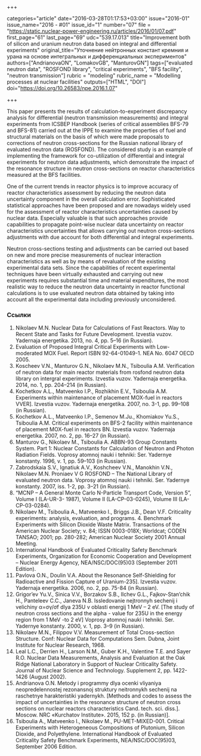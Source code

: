 +++

categories="article"
date="2016-03-28T01:17:53+03:00"
issue="2016-01"
issue_name="2016 - #01"
issue_id="1"
number="07"
file = "https://static.nuclear-power-engineering.ru/articles/2016/01/07.pdf"
first_page="61"
last_page="69"
udc="539.17.013"
title="Improvement both of silicon and uranium neutron data based on integral and differential experiments"
original_title="Уточнение нейтронных констант кремния и урана на основе интегральных и дифференциальных экспериментов"
authors=["AndrianovaON", "LomakovGB", "ManturovGN"]
tags=["evaluated neutron data", "ROSFOND library", "critical experiments", "BFS facility", "neutron transmission"]
rubric = "modeling"
rubric_name = "Modelling processes at nuclear facilities"
outputs=["HTML", "DOI"]
doi="https://doi.org/10.26583/npe.2016.1.07"

+++

This paper presents the results of calculation-to-experiment discrepancy analysis for differential (neutron transmission measurements) and integral experiments from ICSBEP Handbook (series of critical assemblies BFS-79 and BFS-81) carried out at the IPPE to examine the properties of fuel and structural materials on the basis of which were made proposals to corrections of neutron cross-sections for the Russian national library of evaluated neutron data (ROSFOND). The considered study is an example of implementing the framework for co-utilization of differential and integral experiments for neutron data adjustments, which demonstrate the impact of the resonance structure in neutron cross-sections on reactor characteristics measured at the BFS facilities.

One of the current trends in reactor physics is to improve accuracy of reactor characteristics assessment by reducing the neutron data uncertainty component in the overall calculation error. Sophisticated statistical approaches have been proposed and are nowadays widely used for the assessment of reactor characteristics uncertainties caused by nuclear data. Especially valuable is that such approaches provide capabilities to propagate point-wise nuclear data uncertainty on reactor characteristics uncertainties that allows carrying out neutron cross-sections adjustments with due account for both differential and integral experiments.

Neutron cross-sections testing and adjustments can be carried out based on new and more precise measurements of nuclear interaction characteristics as well as by means of revaluation of the existing experimental data sets. Since the capabilities of recent experimental techniques have been virtually exhausted and carrying out new experiments requires substantial time and material expenditures, the most realistic way to reduce the neutron data uncertainty in reactor functional calculations is to use evaluated neutron data obtained by taking into account all the experimental data including previously unconsidered.

### Ссылки

1. Nikolaev M.N. Nuclear Data for Calculations of Fast Reactors. Way to Recent State and Tasks for Future Development. Izvestia vuzov. Yadernaja energetika. 2013, no. 4, pp. 5–16 (in Russian).
2. Evaluation of Proposed Integral Critical Experiments with Low-moderated MOX Fuel. Report ISBN 92-64-01049-1. NEA No. 6047 OECD 2005.
3. Koscheev V.N., Manturov G.N., Nikolaev M.N., Tsiboulia A.M. Verification of neutron data for main reactor materials from rosfond neutron data library on intergral experiments. Izvestia vuzov. Yadernaja energetika. 2014, no. 1, pp. 204–214 (in Russian).
4. Kochetkov A.L., Matveenko I.P., Rozhikhin E.V., Tsiboulia A.M. Experiments within maintenance of placement MOX-fuel in reactors VVER]. Izvestia vuzov. Yadernaja energetika. 2007, no. 3-1, pp. 99–108 (in Russian).
5. Kochetkov A.L., Matveenko I.P., Semenov M.Ju., Khomiakov Yu.S., Tsiboulia A.M. Critical experiments on BFS-2 facility within maintenance of placement MOX-fuel in reactors BN. Izvestia vuzov. Yadernaja energetika. 2007, no. 2, pp. 16–27 (in Russian).
6. Manturov G., Nikolaev M., Tsiboulia A. ABBN-93 Group Constants System. Part 1: Nuclear Constants for Calculation of Neutron and Photon Radiation Fields. Voprosy atomnoj nauki i tehniki: Ser. Yadernye konstanty. 1996, v. 1, pp. 59–103 (in Russian).
7. Zabrodskaia S.V., Ignatiuk A.V., Koshcheev V.N., Manokhin V.N., Nikolaev M.N. Proniaev V G ROSFOND – The National Library of evaluated neutron data. Voprosy atomnoj nauki i tehniki. Ser. Yadernye konstanty. 2007, iss. 1-2, pp. 3–21 (in Russian).
8. “MCNP – A General Monte Carlo N-Particle Transport Code, Version 5”, Volume I (LA-UR-3- 1987), Volume II (LA-CP-03-0245), Volume III (LA-CP-03-0284).
9. Nikolaev M., Tsiboulia A., Matveenko I., Briggs J.B., Dean V.F. Criticality experiments: analysis, evaluation, and programs. 4. Benchmark Experiments with Silicon Dioxide Waste Matrix. Transactions of the American Nuclear Society; v. 84; ISSN 0003-018X; Worldcat; CODEN TANSAO; 2001; pp. 280-282; American Nuclear Society 2001 Annual Meeting.
10. International Handbook of Evaluated Criticality Safety Benchmark Experiments, Organization for Economic Cooperation and Development – Nuclear Energy Agency, NEA/NSC/DOC(95)03 (September 2011 Edition).
11. Pavlova O.N., Doulin V.A. About the Resonance Self-Shielding for Radioactive and Fission Capture of Uranium-235]. Izvestia vuzov. Yadernaja energetika. 2006, no. 2, pp. 75-84 (in Russian).
12. Grigor’ev Yu.V., Sinica V.V., Borzakov S.B., Ilchev G.L., Fajkov-Stan’chik H., Panteleev C.C., Janeva N.B. Issledovanie nejtronnyh sechenij i velichiny α=σγ/σf dlya 235U v oblasti energij 1 MeV – 2 eV. [The study of neutron cross sections and the alpha - value for 235U in the energy region from 1 MeV -to 2 eV] Voprosy atomnoj nauki i tehniki. Ser. Yadernye konstanty. 2000, v. 1, pp. 3–9 (in Russian).
13. Nikolaev M.N., Filippov V.V. Measurement of Total Cross-section Structure. Conf: Nuclear Data for Computations Sem. Dubna, Joint Institute for Nuclear Research, 1968.
14. Leal L.C., Derrien H., Larson N.M., Guber K.H., Valentine T.E. and Sayer R.O. Nuclear Data Measurements, Analysis and Evaluation at the Oak Ridge National Laboratory in Support of Nuclear Criticality Safety. Journal of Nuclear Science and Technology. Supplement 2, pp. 1422-1426 (August 2002).
15. Andrianova O.N. Metody i programmy dlya ocenki vliyaniya neopredelennostej rezonansnoj struktury neitronnykh sechenij na raschetnye harakteristiki yadernykh. [Methods and codes to assess the impact of uncertainties in the resonance structure of neutron cross sections on nuclear reactors characteristics Cand. tech. sci. diss.]. Moscow. NRC «Kurchatov Institute». 2015, 152 p. (in Russian)].
16. Tsiboulia A., Matveenko I., Nikolaev M., PU-MET-MIXED-001. Critical Experiments with Heterogeneous Compositions of Plutonium, Silicon Dioxide, and Polyethylene. International Handbook of Evaluated Criticality Safety Benchmark Experiments, NEA/NSC/DOC(95)03, September 2006 Edition.